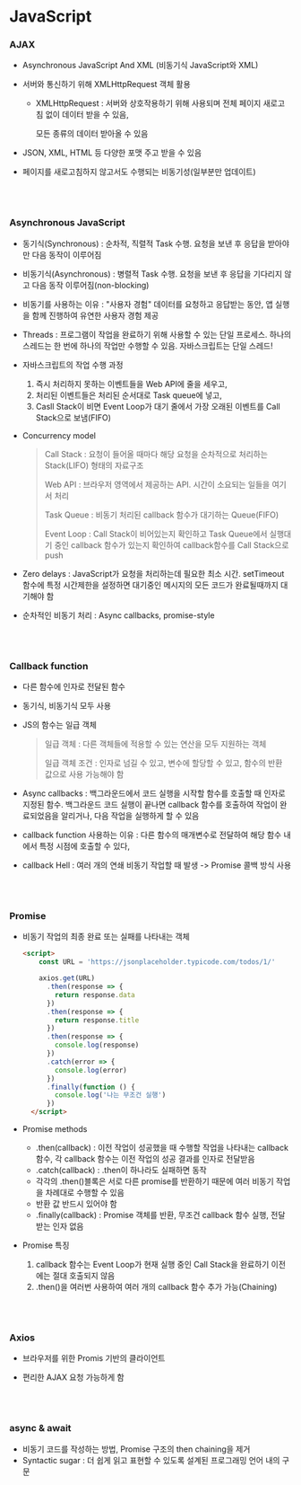 # JavaScript

### AJAX

- Asynchronous JavaScript And XML (비동기식 JavaScript와 XML)

- 서버와 통신하기 위해 XMLHttpRequest 객체 활용

  - XMLHttpRequest : 서버와 상호작용하기 위해 사용되며 전체 페이지 새로고침 없이 데이터 받을 수 있음,

    모든 종류의 데이터 받아올 수 있음

- JSON, XML, HTML 등 다양한 포맷 주고 받을 수 있음

- 페이지를 새로고침하지 않고서도 수행되는 비동기성(일부분만 업데이트)

</br>
</br>

### Asynchronous JavaScript

- 동기식(Synchronous) : 순차적, 직렬적 Task 수행. 요청을 보낸 후 응답을 받아야만 다음 동작이 이루어짐

- 비동기식(Asynchronous) : 병렬적 Task 수행. 요청을 보낸 후 응답을 기다리지 않고 다음 동작 이루어짐(non-blocking)

- 비동기를 사용하는 이유 : "사용자 경험" 데이터를 요청하고 응답받는 동안, 앱 실행을 함께 진행하여 유연한 사용자 경험 제공

- Threads : 프로그램이 작업을 완료하기 위해 사용할 수 있는 단일 프로세스. 하나의 스레드는 한 번에 하나의 작업만 수행할 수 있음. 자바스크립트는 단일 스레드!

- 자바스크립트의 작업 수행 과정
  1. 즉시 처리하지 못하는 이벤트들을 Web API에 줄을 세우고,
  2. 처리된 이벤트들은 처리된 순서대로 Task queue에 넣고,
  3. Casll Stack이 비면 Event Loop가 대기 줄에서 가장 오래된 이벤트를 Call Stack으로 보냄(FIFO)

- Concurrency model

  > Call Stack : 요청이 들어올 때마다 해당 요청을 순차적으로 처리하는 Stack(LIFO) 형태의 자료구조
  >
  > Web API : 브라우저 영역에서 제공하는 API. 시간이 소요되는 일들을 여기서 처리
  >
  > Task Queue : 비동기 처리된 callback 함수가 대기하는 Queue(FIFO)
  >
  > Event Loop : Call Stack이 비어있는지 확인하고 Task Queue에서 실행대기 중인 callback 함수가 있는지 확인하여 callback함수를 Call Stack으로 push

- Zero delays : JavaScript가 요청을 처리하는데 필요한 최소 시간. setTimeout 함수에 특정 시간제한을 설정하면 대기중인 메시지의 모든 코드가 완료될때까지 대기해야 함

- 순차적인 비동기 처리 : Async callbacks, promise-style

</br>
</br>

### Callback function

- 다른 함수에 인자로 전달된 함수

- 동기식, 비동기식 모두 사용

- JS의 함수는 일급 객체

  > 일급 객체 : 다른 객체들에 적용할 수 있는 연산을 모두 지원하는 객체
  >
  > 일급 객체 조건 : 인자로 넘길 수 있고, 변수에 할당할 수 있고, 함수의 반환 값으로 사용 가능해야 함

- Async callbacks : 백그라운드에서 코드 실행을 시작할 함수를 호출할 때 인자로 지정된 함수. 백그라운드 코드 실행이 끝나면 callback 함수를 호출하여 작업이 완료되었음을 알리거나, 다음 작업을 실행하게 할 수 있음

- callback function 사용하는 이유 : 다른 함수의 매개변수로 전달하여 해당 함수 내에서 특정 시점에 호출할 수 있다,

- callback Hell : 여러 개의 연쇄 비동기 작업할 때 발생 -> Promise 콜백 방식 사용

</br>
</br>

### Promise

- 비동기 작업의 최종 완료 또는 실패를 나타내는 객체

  ```html
  <script>
      const URL = 'https://jsonplaceholder.typicode.com/todos/1/'
  
      axios.get(URL)
        .then(response => {
          return response.data
        })
        .then(response => {
          return response.title
        })
        .then(response => {
          console.log(response)
        })
        .catch(error => {
          console.log(error)
        })
        .finally(function () {
          console.log('나는 무조건 실행')
        })
    </script>
  ```
  
- Promise methods

  - .then(callback) : 이전 작업이 성공했을 때 수행할 작업을 나타내는 callback 함수, 각 callback 함수는 이전 작업의 성공 결과를 인자로 전달받음
  - .catch(callback) : .then이 하나라도 실패하면 동작
  - 각각의 .then()블록은 서로 다른 promise를 반환하기 때문에 여러 비동기 작업을 차례대로 수행할 수 있음
  - 반환 값 반드시 있어야 함
  - .finally(callback) : Promise 객체를 반환, 무조건 callback 함수 실행, 전달받는 인자 없음

- Promise 특징

  1. callback 함수는 Event Loop가 현재 실행 중인 Call Stack을 완료하기 이전에는 절대 호출되지 않음
  2. .then()을 여러번 사용하여 여러 개의 callback 함수 추가 가능(Chaining)

</br>
</br>

### Axios

- 브라우저를 위한 Promis 기반의 클라이언트

- 편리한 AJAX 요청 가능하게 함

</br>
</br>

### async & await

- 비동기 코드를 작성하는 방법, Promise 구조의 then chaining을 제거
- Syntactic sugar : 더 쉽게 읽고 표현할 수 있도록 설계된 프로그래밍 언어 내의 구문

